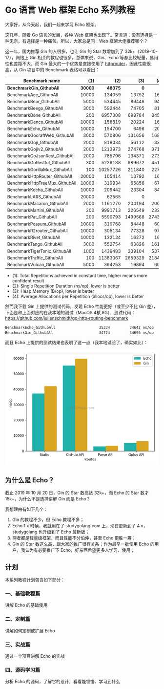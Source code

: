 # Go 语言 Web 框架 Echo 系列教程

大家好，从今天起，我们一起来学习 Echo 框架。

这几年，随着 Go 语言的发展，各种 Web 框架也出现了。常言道：没有选择是一种无奈，有选择是一种痛苦。所以，大家总是问：Web 框架大佬推荐哪个？

这一年，国内推荐 Gin 的人很多，也让 Gin 的 Star 数增加到了 32k+（2019-10-17），网络上 Gin 相关的教程也很多。总体来说，Gin、Echo 等都比较轻量，易用性也差距不大，而 Gin 最大的一个优势是直接使用了 [httprouter](https://github.com/julienschmidt/httprouter)，因此性能很高，从 Gin 项目中的 Benchmark 表格可以看出：

Benchmark name                              | (1)        | (2)         | (3) 		    | (4)
--------------------------------------------|-----------:|------------:|-----------:|---------:
**BenchmarkGin_GithubAll**                  | **30000**  |  **48375**  |     **0**  |   **0**
BenchmarkAce_GithubAll                      |   10000    |   134059    |   13792    |   167
BenchmarkBear_GithubAll                     |    5000    |   534445    |   86448    |   943
BenchmarkBeego_GithubAll                    |    3000    |   592444    |   74705    |   812
BenchmarkBone_GithubAll                     |     200    |  6957308    |  698784    |  8453
BenchmarkDenco_GithubAll                    |   10000    |   158819    |   20224    |   167
BenchmarkEcho_GithubAll                     |   10000    |   154700    |    6496    |   203
BenchmarkGocraftWeb_GithubAll               |    3000    |   570806    |  131656    |  1686
BenchmarkGoji_GithubAll                     |    2000    |   818034    |   56112    |   334
BenchmarkGojiv2_GithubAll                   |    2000    |  1213973    |  274768    |  3712
BenchmarkGoJsonRest_GithubAll               |    2000    |   785796    |  134371    |  2737
BenchmarkGoRestful_GithubAll                |     300    |  5238188    |  689672    |  4519
BenchmarkGorillaMux_GithubAll               |     100    | 10257726    |  211840    |  2272
BenchmarkHttpRouter_GithubAll               |   20000    |   105414    |   13792    |   167
BenchmarkHttpTreeMux_GithubAll              |   10000    |   319934    |   65856    |   671
BenchmarkKocha_GithubAll                    |   10000    |   209442    |   23304    |   843
BenchmarkLARS_GithubAll                     |   20000    |    62565    |       0    |     0
BenchmarkMacaron_GithubAll                  |    2000    |  1161270    |  204194    |  2000
BenchmarkMartini_GithubAll                  |     200    |  9991713    |  226549    |  2325
BenchmarkPat_GithubAll                      |     200    |  5590793    | 1499568    | 27435
BenchmarkPossum_GithubAll                   |   10000    |   319768    |   84448    |   609
BenchmarkR2router_GithubAll                 |   10000    |   305134    |   77328    |   979
BenchmarkRivet_GithubAll                    |   10000    |   132134    |   16272    |   167
BenchmarkTango_GithubAll                    |    3000    |   552754    |   63826    |  1618
BenchmarkTigerTonic_GithubAll               |    1000    |  1439483    |  239104    |  5374
BenchmarkTraffic_GithubAll                  |     100    | 11383067    | 2659329    | 21848
BenchmarkVulcan_GithubAll                   |    5000    |   394253    |   19894    |   609

- (1): Total Repetitions achieved in constant time, higher means more confident result
- (2): Single Repetition Duration (ns/op), lower is better
- (3): Heap Memory (B/op), lower is better
- (4): Average Allocations per Repetition (allocs/op), lower is better

然而我下载 Gin 上提供的测试代码，发现 Echo 性能更好（或至少不比 Gin 差），下面是和上面对应的在我本地的测试（MacOS 4核 8G），测试代码：https://github.com/julienschmidt/go-http-routing-benchmark

```bash
BenchmarkEcho_GithubAll               	   35334	     34642 ns/op	       0 B/op	       0 allocs/op
BenchmarkGin_GithubAll                	   34724	     34696 ns/op	       0 B/op	       0 allocs/op
```

而且 Echo 上提供的测试结果也表明了这一点（我本地试验了，确实如此）：

![](images/benchmarks.png)

## 为什么是 Echo？

截止 2019 年 10 月 20 日，Gin 的 Star 数高达 32k+，而 Echo 的 Star 数才 15k+，为什么不是选择讲解 Gin 而是 Echo？

我想理由有如下几个：

1. Gin 的教程不少，但 Echo 教程不多；
2. Echo 1.x 时候，我就用在了 studygolang.com 上，现在更新到了 4.x，studygolang 也升级到了 Echo 最新版；
3. 两者都是轻量级框架，而且性能不分伯仲，甚至 Echo 更胜一筹；
4. Gin 的 Star 数这么高，跟大家的推广很有关系；作为最早一批使用 Echo 的用户，我认为有必要推广下 Echo，好东西希望更多人学习、使用；

## 计划

本系列教程计划包含如下部分：

### 一、基础教程篇

讲解 Echo 的基础使用

### 二、定制篇

讲解如何定制或扩展 Echo


### 三、实战篇

通过一个项目讲解 Echo 的实战

### 四、源码学习篇

分析 Echo 的源码，了解它的设计，看看能领悟、学习到什么

